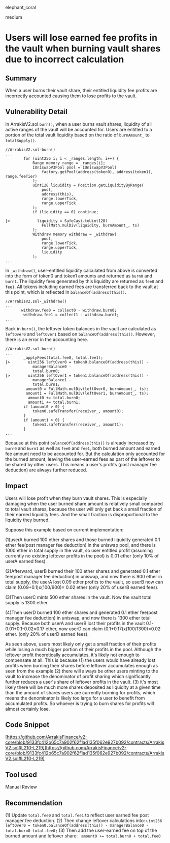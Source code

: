 elephant_coral

medium

# Users will lose earned fee profits in the vault when burning vault shares due to incorrect calculation

## Summary
When a user burns their vault share, their entitled liquidity fee profits are incorrectly accounted causing them to lose profits to the vault.
## Vulnerability Detail
In ArrakisV2.sol `burn()`, when a user burns vault shares, liquidity of all active ranges of the vault will be accounted for. Users are entitled to a portion of the total vault liquidity based on the ratio of `burnAmount_` to `totalSupply()`. 
```solidity
//ArrakisV2.sol-burn()
...
        for (uint256 i; i < _ranges.length; i++) {
            Range memory range = _ranges[i];
            IUniswapV3Pool pool = IUniswapV3Pool(
                factory.getPool(address(token0), address(token1), range.feeTier)
            );
            uint128 liquidity = Position.getLiquidityByRange(
                pool,
                address(this),
                range.lowerTick,
                range.upperTick
            );
            if (liquidity == 0) continue;

|>            liquidity = SafeCast.toUint128(
                FullMath.mulDiv(liquidity, burnAmount_, ts)
            );
            Withdraw memory withdraw = _withdraw(
                pool,
                range.lowerTick,
                range.upperTick,
                liquidity
            );
...
```
In `_withdraw()`, user-entitled liquidity calculated from above is converted into the form of token0 and token1 amounts and returned as `burn0` and `burn1`. The liquidity fees generated by this liquidity are returned as `fee0` and `fee1`.  All tokens including earned fees are transferred back to the vault at this point, which is reflected in `balanceOf(address(this))`.
```solidity
//ArrakisV2.sol-_withdraw()
...
       withdraw.fee0 = collect0 - withdraw.burn0;
        withdraw.fee1 = collect1 - withdraw.burn1;
...
```
Back in `burn()`, the leftover token balances in the vault are calculated as `leftOver0` and `leftOver1` based on `balanceOf(address(this))`. However, there is an error in the accounting here. 
```solidity
//ArrakisV2.sol-burn()
...
        _applyFees(total.fee0, total.fee1);
|>        uint256 leftOver0 = token0.balanceOf(address(this)) -
            managerBalance0 -
            total.burn0;
|>        uint256 leftOver1 = token1.balanceOf(address(this)) -
            managerBalance1 -
            total.burn1;
         amount0 = FullMath.mulDiv(leftOver0, burnAmount_, ts);
         amount1 = FullMath.mulDiv(leftOver1, burnAmount_, ts);
          amount0 += total.burn0;
          amount1 += total.burn1;
        if (amount0 > 0) {
            token0.safeTransfer(receiver_, amount0);
        }
        if (amount1 > 0) {
            token1.safeTransfer(receiver_, amount1);
        }
...
```
Because at this point `balanceOf(address(this))` is already increased by `burn0` and `burn1` as well as `fee0` and `fee1`, both burned amount and earned fee amount need to be accounted for. But the calculation only accounted for the burned amount, leaving the user-earned fees as part of the leftover to be shared by other users. This means a user's profits (post manager fee deduction) are always further reduced.

## Impact
Users will lose profit when they burn vault shares. This is especially damaging when the user burned share amount is relatively small compared to total vault shares, because the user will only get back a small fraction of their earned liquidity fees. And the small fraction is disproportional to the liquidity they burned. 

Suppose this example based on current implementation:

(1)userA burned 100 ether shares and those burned liquidity generated 0.1 ether fee(post manager fee deduction) in the uniswap pool, and there is 1000 ether in total supply in the vault, so user entitled profit (assuming currently no existing leftover profits in the pool) is 0.01 ether (only 10% of userA earned fees).

(2)Afterward, userB burned their 100 ether shares and generated 0.1 ether fee(post manager fee deduction) in uniswap, and now there is 900 ether in total supply, the userA lost 0.09 ether profits to the vault, so userB now can claim (0.09+0.1)x(100/900)= 0.02 ether (only 20% of userB earned fees). 

(3)Then userC mints 500 ether shares in the vault. Now the vault total supply is 1300 ether.

(4)Then userD burned 100 ether shares and generated 0.1 ether fee(post manager fee deduction) in uniswap, and now there is 1300 ether total supply. Because both userA and userB lost their profits in the vault 0.1-0.01+0.1-0.02=0.17 ether, now userD can claim (0.1+0.17)x(100/1300)=0.02 ether. (only 20% of userD earned fees). 

As seen above, users most likely only get a small fraction of their profits while losing a much bigger portion of their profits in the pool. Although the leftover profit theoretically accumulates, it's likely not enough to compensate at all. This is because (1) the users would have already lost profits when burning their shares before leftover accumulates enough as seen from the example (2) there will always be other users minting to the vault to increase the denominator of profit sharing which significantly further reduces a user's share of leftover profits in the vault. (3) it's most likely there will be much more shares deposited as liquidity at a given time than the amount of shares users are currently burning for profits, which means the denominator is likely too large for a user to benefit from accumulated profits. So whoever is trying to burn shares for profits will almost certainly lose.

## Code Snippet
[https://github.com/ArrakisFinance/v2-core/blob/9133fc412b65c7a902f62f1ad135f062e927b092/contracts/ArrakisV2.sol#L210-L219](https://github.com/ArrakisFinance/v2-core/blob/9133fc412b65c7a902f62f1ad135f062e927b092/contracts/ArrakisV2.sol#L210-L219)

## Tool used

Manual Review

## Recommendation
(1) Update `total.fee0` and `total.fee1` to reflect user earned fee post manager fee deduction.
(2) Then change leftover calculations into: `uint256 leftOver0 = token0.balanceOf(address(this)) -
            managerBalance0 -
            total.burn0-total.fee0;`
(3) Then add the user-earned fee on top of the burned amount and leftover share: ` amount0 += total.burn0 + total.fee0`